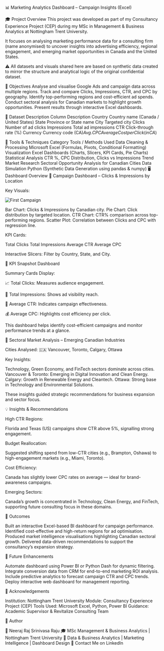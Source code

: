 📊 Marketing Analytics Dashboard – Campaign Insights (Excel)

🎓 Project Overview
This project was developed as part of my Consultancy Experience Project (CEP) during my MSc in Management & Business Analytics at Nottingham Trent University.

It focuses on analysing marketing performance data for a consulting firm (name anonymised) to uncover insights into advertising efficiency, regional engagement, and emerging market opportunities in Canada and the United States.

⚠️ All datasets and visuals shared here are based on synthetic data created to mirror the structure and analytical logic of the original confidential dataset.

🧭 Objectives
Analyse and visualise Google Ads and campaign data across multiple regions.
Track and compare Clicks, Impressions, CTR, and CPC by geography.
Identify top-performing regions and cost-efficient ad spends.
Conduct sectoral analysis for Canadian markets to highlight growth opportunities.
Present results through interactive Excel dashboards.

📁 Dataset Description
Column	Description
Country	Country name (Canada / United States)
State	Province or State name
City	Targeted city
Clicks	Number of ad clicks
Impressions	Total ad impressions
CTR	Click-through rate (%)
Currency	Currency code (CA$)
Avg. CPC	Average Cost per Click (in CA$)

🧰 Tools & Techniques
Category	Tools / Methods Used
Data Cleaning & Processing	Microsoft Excel (Formulas, Pivots, Conditional Formatting)
Visualization	Excel Dashboards (Charts, Slicers, KPI Cards, Pie Charts)
Statistical Analysis	CTR %, CPC Distribution, Clicks vs Impressions Trend
Market Research	Sectoral Opportunity Analysis for Canadian Cities
Data Simulation	Python (Synthetic Data Generation using pandas & numpy)
🖥️ Dashboard Overview
🔸 Campaign Dashboard – Clicks & Impressions by Location

Key Visuals:

![First Campaign](First%20Campaign%20.png)

Bar Chart: Clicks & Impressions by Canadian city.
Pie Chart: Click distribution by targeted location.
CTR Chart: CTR% comparison across top-performing regions.
Scatter Plot: Correlation between Clicks and CPC with regression line.

KPI Cards:

Total Clicks
Total Impressions
Average CTR
Average CPC

Interactive Slicers: Filter by Country, State, and City.

🔸 KPI Snapshot Dashboard

Summary Cards Display:

📈 Total Clicks: Measures audience engagement.

👀 Total Impressions: Shows ad visibility reach.

🎯 Average CTR: Indicates campaign effectiveness.

💰 Average CPC: Highlights cost efficiency per click.

This dashboard helps identify cost-efficient campaigns and monitor performance trends at a glance.

🔸 Sectoral Market Analysis – Emerging Canadian Industries

Cities Analysed:
🇨🇦 Vancouver, Toronto, Calgary, Ottawa

Key Insights:

Technology, Green Economy, and FinTech sectors dominate across cities.
Vancouver & Toronto: Emerging in Digital Innovation and Clean Energy.
Calgary: Growth in Renewable Energy and Cleantech.
Ottawa: Strong base in Technology and Environmental Solutions.

These insights guided strategic recommendations for business expansion and sector focus.

💡 Insights & Recommendations

High CTR Regions:

Florida and Texas (US) campaigns show CTR above 5%, signalling strong engagement.

Budget Reallocation:

Suggested shifting spend from low-CTR cities (e.g., Brampton, Oshawa) to high-engagement markets (e.g., Miami, Toronto).

Cost Efficiency:

Canada has slightly lower CPC rates on average — ideal for brand-awareness campaigns.

Emerging Sectors:

Canada’s growth is concentrated in Technology, Clean Energy, and FinTech, supporting future consulting focus in these domains.

🧾 Outcomes

Built an interactive Excel-based BI dashboard for campaign performance.
Identified cost-effective and high-return regions for ad optimisation.
Produced market intelligence visualisations highlighting Canadian sectoral growth.
Delivered data-driven recommendations to support the consultancy’s expansion strategy.

🚀 Future Enhancements

Automate dashboard using Power BI or Python Dash for dynamic filtering.
Integrate conversion data from CRM for end-to-end marketing ROI analysis.
Include predictive analytics to forecast campaign CTR and CPC trends.
Deploy interactive web dashboard for management reporting.

🏫 Acknowledgements

Institution: Nottingham Trent University
Module: Consultancy Experience Project (CEP)
Tools Used: Microsoft Excel, Python, Power BI
Guidance: Academic Supervisor & Revitalize Consulting Team

🧾 Author

👤 Neeraj Raj Srinivasa Raju
🎓 MSc Management & Business Analytics | Nottingham Trent University
💼 Data & Business Analytics | Marketing Intelligence | Dashboard Design
📧 Contact Me on LinkedIn
